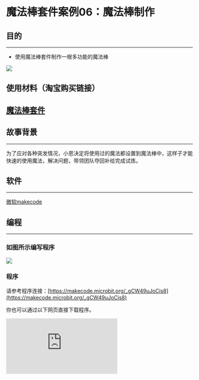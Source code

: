﻿# 魔法棒套件案例06：魔法棒制作

## 目的
---

- 使用魔法棒套件制作一根多功能的魔法棒


![](https://wiki-media-ef.oss-cn-hongkong.aliyuncs.com/docs/microbit/interesting-case/magic-wand-kit/images/magicwand_case_01_01.png)




## 使用材料（淘宝购买链接）
[魔法棒套件](https://item.taobao.com/item.htm?ft=t&id=632389740329)
---



## 故事背景
---
为了应对各种突发情况，小恩决定将使用过的魔法都设置到魔法棒中，这样子才能快速的使用魔法，解决问题，带领团队夺回补给完成试炼。

## 软件
---

[微软makecode](https://makecode.microbit.org/#)

## 编程
---

### 如图所示编写程序





![](https://wiki-media-ef.oss-cn-hongkong.aliyuncs.com/docs/microbit/interesting-case/magic-wand-kit/images/magicwand_case_06_07.png)


### 程序

请参考程序连接：[https://makecode.microbit.org/_gCW49uJoCis8](https://makecode.microbit.org/_gCW49uJoCis8)

你也可以通过以下网页直接下载程序。

<div
    style={{
        position: 'relative',
        paddingBottom: '60%',
        overflow: 'hidden',
    }}
>
    <iframe
        src="https://makecode.microbit.org/_gCW49uJoCis8"
        frameborder="0"
        sandbox="allow-popups allow-forms allow-scripts allow-same-origin"
        style={{
            position: 'absolute',
            width: '100%',
            height: '100%',
        }}
    />
</div>

### 现象
---
- 当开机时，灯环亮蓝色，通过按钮`A`、按钮`B`或者micro:bit主板的倾斜状态来切换当前使用功能，当按下按钮`A`则切换为显示笑脸；按下按钮`B`则是切换进入充能状态，LED灯全部变红，通过按紧连接`P2`端口的按钮充能让LED灯环亮蓝色；当`向右倾斜`则切换为打翻蜘蛛或者让飞碟起飞的功能；当`向左倾斜`则切换为让飞碟降落的功能；选择好法术后通过按下连接`P2`端口的按钮释放法术，每次释放法术都会使灯环的最后一个蓝色灯变成红色，当没有蓝色灯的时候无法释放法术，只能进入充能状态进行充能才能重新使用，在充能状态下，只有全部灯亮蓝色才算充能成功，否则充能失败，灯环亮红色。





## 思考
---
## 常见问题
---
## 相关阅读
---
